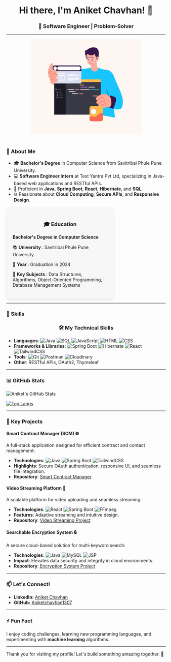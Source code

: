 <div align="center">
  <h1>Hi there, I'm Aniket Chavhan! 👋</h1>
  <h3>🚀 Software Engineer | Problem-Solver 
</div>
    
---


<div style="display: flex; flex-direction: row; align-items: center; justify-content: center; gap: 20px; flex-wrap: wrap;">
  <img align="right" alt="coding" width="350" height="300" src="https://raw.githubusercontent.com/Aniketchavhan1307/Aniketchavhan1307/main/coding.gif">
  <div style="max-width: 600px; text-align: left;">
    <h3>🌟 About Me</h3>
    <ul>
      <li>🎓 <strong>Bachelor's Degree</strong> in Computer Science from Savitribai Phule Pune University.</li>
      <li>💻 <strong>Software Engineer Intern</strong> at Test Yantra Pvt Ltd, specializing in Java-based web applications and RESTful APIs.</li>
      <li>🔑 Proficient in <strong>Java</strong>, <strong>Spring Boot</strong>, <strong>React</strong>, <strong>Hibernate</strong>, and <strong>SQL</strong>.</li>
      <li>🌐 Passionate about <strong>Cloud Computing</strong>, <strong>Secure APIs</strong>, and <strong>Responsive Design</strong>.</li>
    </ul>
  </div>
</div>



<div style="width: 300px; padding: 20px; background: #f7f7f7; border-radius: 10px; box-shadow: 0 4px 8px rgba(0,0,0,0.1);">
    <h3 style="text-align: center;">🎓 Education</h3>
    <p><strong>Bachelor's Degree in Computer Science</strong></p>
    <p>📚 <strong> University </strong> : Savitribai Phule Pune University </p>
    <p>📅 <strong> Year </strong> : Graduation in 2024</p>
    <p>📖 <strong> Key Subjects </strong> : Data Structures, Algorithms, Object-Oriented Programming, Database Management Systems</p>
  </div>




---


### 💼 Skills

<div align="center">
  <h3>🛠️ My Technical Skills</h3>
</div>

- **Languages**: ![Java](https://img.shields.io/badge/-Java-007396?logo=java&logoColor=white) ![SQL](https://img.shields.io/badge/-SQL-4479A1?logo=mysql&logoColor=white) ![JavaScript](https://img.shields.io/badge/-JavaScript-F7DF1E?logo=javascript&logoColor=black) ![HTML](https://img.shields.io/badge/-HTML-E34F26?logo=html5&logoColor=white) ![CSS](https://img.shields.io/badge/-CSS-1572B6?logo=css3&logoColor=white)
- **Frameworks & Libraries**: ![Spring Boot](https://img.shields.io/badge/-Spring%20Boot-6DB33F?logo=spring&logoColor=white) ![Hibernate](https://img.shields.io/badge/-Hibernate-59666C?logo=hibernate&logoColor=white) ![React](https://img.shields.io/badge/-React-61DAFB?logo=react&logoColor=white) ![TailwindCSS](https://img.shields.io/badge/-TailwindCSS-06B6D4?logo=tailwindcss&logoColor=white)
- **Tools**: ![Git](https://img.shields.io/badge/-Git-F05032?logo=git&logoColor=white) ![Postman](https://img.shields.io/badge/-Postman-FF6C37?logo=postman&logoColor=white) ![Cloudinary](https://img.shields.io/badge/-Cloudinary-3448C5?logo=cloudinary&logoColor=white)
- **Other**: RESTful APIs, OAuth2, Thymeleaf

---

### 📊 GitHub Stats

![Aniket's GitHub Stats](https://github-readme-stats.vercel.app/api?username=Aniketchavhan1307&show_icons=true&theme=radical)

[![Top Langs](https://github-readme-stats.vercel.app/api/top-langs/?username=Aniketchavhan1307&layout=compact&theme=radical)](https://github.com/Aniketchavhan1307)

---


### 💼 Key Projects

#### **Smart Contract Manager (SCM)** 🌐
A full-stack application designed for efficient contract and contact management:
- **Technologies**: ![Java](https://img.shields.io/badge/-Java-007396?logo=java&logoColor=white) ![Spring Boot](https://img.shields.io/badge/-Spring%20Boot-6DB33F?logo=spring&logoColor=white) ![TailwindCSS](https://img.shields.io/badge/-TailwindCSS-06B6D4?logo=tailwindcss&logoColor=white)
- **Highlights**: Secure OAuth authentication, responsive UI, and seamless file integration.
- **Repository**: [Smart Contract Manager](https://github.com/Aniketchavhan1307/scm-project)

#### **Video Streaming Platform** 🎥
A scalable platform for video uploading and seamless streaming:
- **Technologies**: ![React](https://img.shields.io/badge/-React-61DAFB?logo=react&logoColor=white) ![Spring Boot](https://img.shields.io/badge/-Spring%20Boot-6DB33F?logo=spring&logoColor=white) ![FFmpeg](https://img.shields.io/badge/-FFmpeg-007808?logo=ffmpeg&logoColor=white)
- **Features**: Adaptive streaming and intuitive design.
- **Repository**: [Video Streaming Project](https://github.com/Aniketchavhan1307/video-streaming-project)

#### **Searchable Encryption System** 🔒
A secure cloud-based solution for multi-keyword search:
- **Technologies**: ![Java](https://img.shields.io/badge/-Java-007396?logo=java&logoColor=white) ![MySQL](https://img.shields.io/badge/-MySQL-4479A1?logo=mysql&logoColor=white) ![JSP](https://img.shields.io/badge/-JSP-323330?logo=java&logoColor=white)
- **Impact**: Elevates data security and integrity in cloud environments.
- **Repository**: [Encryption System Project](https://github.com/Aniketchavhan1307/encryption-system)

---


### 📫 Let's Connect!

- **LinkedIn:** [Aniket Chavhan](https://www.linkedin.com/in/aniket-chavhan-255978270/)
- **GitHub:** [Aniketchavhan1307](https://github.com/Aniketchavhan1307)

---

### ⚡ Fun Fact
I enjoy coding challenges, learning new programming languages, and experimenting with **machine learning** algorithms.

---

Thank you for visiting my profile! Let's build something amazing together. 🚀
